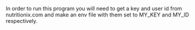 In order to run this program you will need to get a key and
user id from nutritionix.com and make an env file with
them set to MY_KEY and MY_ID respectively.